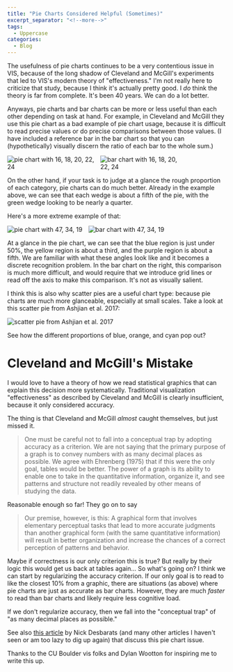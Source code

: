 ```yaml
---
title: "Pie Charts Considered Helpful (Sometimes)"
excerpt_separator: "<!--more-->"
tags:
  - Uppercase
categories:
  - Blog
---
```


The
usefulness of pie charts continues to be a very contentious issue in VIS, because of the long shadow of Cleveland and
McGill's experiments that led to VIS's modern theory of "effectiveness." I'm not
really here to criticize that study, because I think it's actually pretty good. I _do_ think the
theory is far from complete. It's been 40 years. We can do a lot better.

Anyways, pie charts and bar charts can be more or less useful than each other depending on task at hand. For example, in Cleveland and McGill they use this pie chart as a bad example of pie chart usage,
because it is difficult to read precise values or do precise comparisons between those values. (I
have included a reference bar in the bar chart so that you can (hypothetically) visually discern the
ratio of each bar to the whole sum.)

<div style="display: flex; gap: 1em; align-items: flex-start;">
  <figure style="margin: 0;">
    <img src="../../assets/images/pie-even.png" alt="pie chart with 16, 18, 20, 22, 24" style="max-width: 200px; height: auto;" />
  </figure>
  <figure style="margin: 0;">
    <img src="../../assets/images/bar-even.png" alt="bar chart with 16, 18, 20, 22, 24" style="max-width: 200px; height: auto;" />
  </figure>
</div>

On the other hand, if your task is to judge at a glance the rough proportion of each category, pie
charts can do much better. Already in the example above, we can see that each wedge is about a fifth
of the pie, with the green wedge looking to be nearly a quarter.

Here's a more extreme example of that:

<div style="display: flex; gap: 1em; align-items: flex-start;">
  <figure style="margin: 0;">
    <img src="../../assets/images/pie-lopsided.png" alt="pie chart with 47, 34, 19" style="max-width: 200px; height: auto;" />
  </figure>
  <figure style="margin: 0;">
    <img src="../../assets/images/bar-lopsided.png" alt="bar chart with 47, 34, 19" style="max-width: 200px; height: auto;" />
  </figure>
</div>

At a glance in the pie chart, we can see that the blue region is just under 50%, the yellow region
is about a third, and the purple region is about a fifth. We are familiar with what these angles
look like and it becomes a discrete recognition problem. In the bar chart on the right, this
comparison is much more difficult, and would require that we introduce grid lines or read off the
axis to make this comparison. It's not as visually salient.

I think this is also why scatter pies are a useful chart type: because pie charts are much more
glanceable, especially at small scales. Take a look at this scatter pie from Ashjian et al. 2017:

![scatter pie from Ashjian et al. 2017](../../assets/images/scatter-pie.png)

See how the different proportions of blue, orange, and cyan pop out?

# Cleveland and McGill's Mistake

I would love to have a theory of how we read statistical graphics that can explain this decision
more systematically. Traditional visualization "effectiveness" as described by Cleveland and McGill
is clearly insufficient, because it only considered accuracy.

The thing is that Cleveland and McGill _almost_ caught themselves, but just missed it.

> One must be careful not to fall into a conceptual trap by adopting accuracy as a criterion. We are
> not saying that the primary purpose of a graph is to convey numbers with as many decimal places as
> possible. We agree with Ehrenberg (1975) that if this were the only goal, tables would be better.
> The power of a graph is its ability to enable one to take in the quantitative information,
> organize it, and see patterns and structure not readily revealed by other means of studying the
> data.

Reasonable enough so far! They go on to say

> Our premise, however, is this: A graphical form that involves elementary perceptual tasks that
> lead to more accurate judgments than another graphical form (with the same quantitative
> information) will result in better organization and increase the chances of a correct perception
> of patterns and behavior.

Maybe if correctness is our only criterion this is true? But really by their logic this would get us
back at tables again... So what's going on? I think we can start by regularizing the accuracy
criterion. If our only goal is to read to like the closest 10% from a graphic, there are situations
(as above) where pie charts are just as accurate as bar charts. However, they are much _faster_ to
read than bar charts and likely require less cognitive load.

If we don't regularize accuracy, then we fall into the "conceptual trap" of "as many decimal places
as possible."

See also [this article](https://nightingaledvs.com/have-i-resolved-the-pie-chart-debate/) by Nick
Desbarats (and many other articles I haven't seen or am too lazy to dig up again) that discuss this pie chart issue.

Thanks to the CU Boulder vis folks and Dylan Wootton for inspiring me to write this up.
